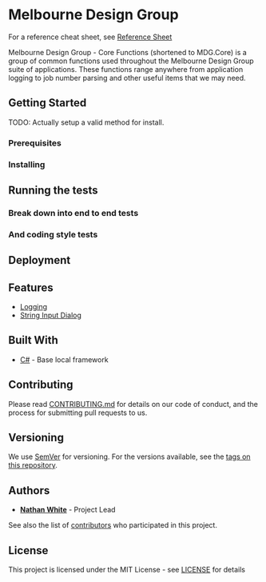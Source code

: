 # Melbourne Design Group
For a reference cheat sheet, see [Reference Sheet](Reference.md)

Melbourne Design Group - Core Functions (shortened to MDG.Core) is a group of common functions used throughout the Melbourne Design Group suite of applications. These functions range anywhere from application logging to job number parsing and other useful items that we may need.

## Getting Started

TODO: Actually setup a valid method for install.

### Prerequisites

### Installing

## Running the tests

### Break down into end to end tests

### And coding style tests

## Deployment

## Features
- [Logging](LOGGING.md)
- [String Input Dialog](STRINGINPUT.md)

## Built With

* [C#](https://docs.microsoft.com/en-us/dotnet/csharp/) - Base local framework

## Contributing

Please read [CONTRIBUTING.md](CONTRIBUTING.md) for details on our code of conduct, and the process for submitting pull requests to us.

## Versioning

We use [SemVer](http://semver.org/) for versioning. For the versions available, see the [tags on this repository](https://github.com/your/project/tags). 

## Authors

* [**Nathan White**](https://github.com/NWhite421) - Project Lead

See also the list of [contributors](https://github.com/NWhite421/MDG.Core/graphs/contributors) who participated in this project.

## License

This project is licensed under the MIT License - see [LICENSE](LICENSE.md)  for details
